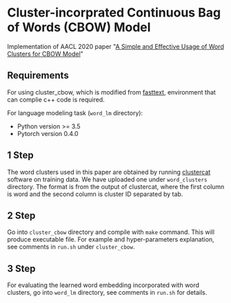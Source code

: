 # Cluster-incorprated Continuous Bag of Words (CBOW) Model
Implementation of AACL 2020 paper "[A Simple and Effective Usage of Word Clusters for CBOW Model](https://www.aclweb.org/toadd)"

## Requirements
For using cluster_cbow, which is modified from [fasttext](https://github.com/facebookresearch/fastText), environment that can complie c++ code is required. 

For language modeling task (`word_lm` directory): 
- Python version >= 3.5
- Pytorch version 0.4.0

## 1 Step
The word clusters used in this paper are obtained by running [clustercat](https://github.com/jonsafari/clustercat) software on training data. We have uploaded one under `word_clusters` directory. The format is from the output of clustercat, where the first column is word and the second column is cluster ID separated by tab. 
##

## 2 Step
Go into `cluster_cbow` directory and compile with `make` command.
This will produce executable file. For example and hyper-parameters explanation, see comments in `run.sh` under `cluster_cbow`.

## 3 Step
For evaluating the learned word embedding incorporated with word clusters, go into `word_lm` directory, see comments in `run.sh` for details.

